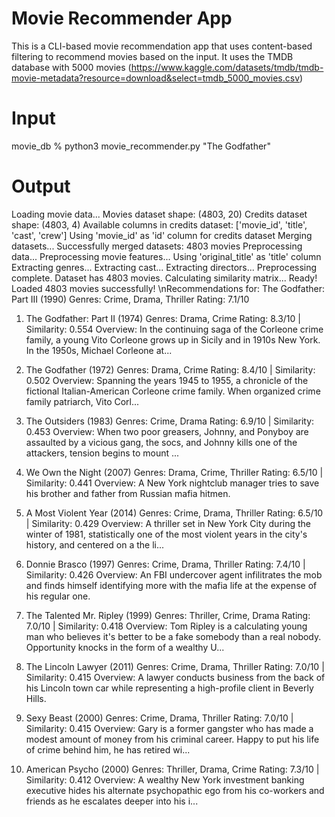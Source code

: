 # Movie Recommender App

This is a CLI-based movie recommendation app that uses content-based filtering to recommend movies based on the input. 
It uses the TMDB database with 5000 movies (https://www.kaggle.com/datasets/tmdb/tmdb-movie-metadata?resource=download&select=tmdb_5000_movies.csv)


# Input
movie_db % python3 movie_recommender.py "The Godfather"

# Output
Loading movie data...
Movies dataset shape: (4803, 20)
Credits dataset shape: (4803, 4)
Available columns in credits dataset: ['movie_id', 'title', 'cast', 'crew']
Using 'movie_id' as 'id' column for credits dataset
Merging datasets...
Successfully merged datasets: 4803 movies
Preprocessing data...
Preprocessing movie features...
Using 'original_title' as 'title' column
Extracting genres...
Extracting cast...
Extracting directors...
Preprocessing complete. Dataset has 4803 movies.
Calculating similarity matrix...
Ready! Loaded 4803 movies successfully!
\nRecommendations for: The Godfather: Part III (1990)
Genres: Crime, Drama, Thriller
Rating: 7.1/10

 1. The Godfather: Part II (1974)
     Genres: Drama, Crime
     Rating: 8.3/10 | Similarity: 0.554
     Overview: In the continuing saga of the Corleone crime family, a young Vito Corleone grows up in Sicily and in 1910s New York. In the 1950s, Michael Corleone at...

 2. The Godfather (1972)
     Genres: Drama, Crime
     Rating: 8.4/10 | Similarity: 0.502
     Overview: Spanning the years 1945 to 1955, a chronicle of the fictional Italian-American Corleone crime family. When organized crime family patriarch, Vito Corl...

 3. The Outsiders (1983)
     Genres: Crime, Drama
     Rating: 6.9/10 | Similarity: 0.453
     Overview: When two poor greasers, Johnny, and Ponyboy are assaulted by a vicious gang, the socs, and Johnny kills one of the attackers, tension begins to mount ...

 4. We Own the Night (2007)
     Genres: Drama, Crime, Thriller
     Rating: 6.5/10 | Similarity: 0.441
     Overview: A New York nightclub manager tries to save his brother and father from Russian mafia hitmen.

 5. A Most Violent Year (2014)
     Genres: Crime, Drama, Thriller
     Rating: 6.5/10 | Similarity: 0.429
     Overview: A thriller set in New York City during the winter of 1981, statistically one of the most violent years in the city's history, and centered on a the li...

 6. Donnie Brasco (1997)
     Genres: Crime, Drama, Thriller
     Rating: 7.4/10 | Similarity: 0.426
     Overview: An FBI undercover agent infilitrates the mob and finds himself identifying more with the mafia life at the expense of his regular one.

 7. The Talented Mr. Ripley (1999)
     Genres: Thriller, Crime, Drama
     Rating: 7.0/10 | Similarity: 0.418
     Overview: Tom Ripley is a calculating young man who believes it's better to be a fake somebody than a real nobody. Opportunity knocks in the form of a wealthy U...

 8. The Lincoln Lawyer (2011)
     Genres: Crime, Drama, Thriller
     Rating: 7.0/10 | Similarity: 0.415
     Overview: A lawyer conducts business from the back of his Lincoln town car while representing a high-profile client in Beverly Hills.

 9. Sexy Beast (2000)
     Genres: Crime, Drama, Thriller
     Rating: 7.0/10 | Similarity: 0.415
     Overview: Gary is a former gangster who has made a modest amount of money from his criminal career. Happy to put his life of crime behind him, he has retired wi...

10. American Psycho (2000)
     Genres: Thriller, Drama, Crime
     Rating: 7.3/10 | Similarity: 0.412
     Overview: A wealthy New York investment banking executive hides his alternate psychopathic ego from his co-workers and friends as he escalates deeper into his i...